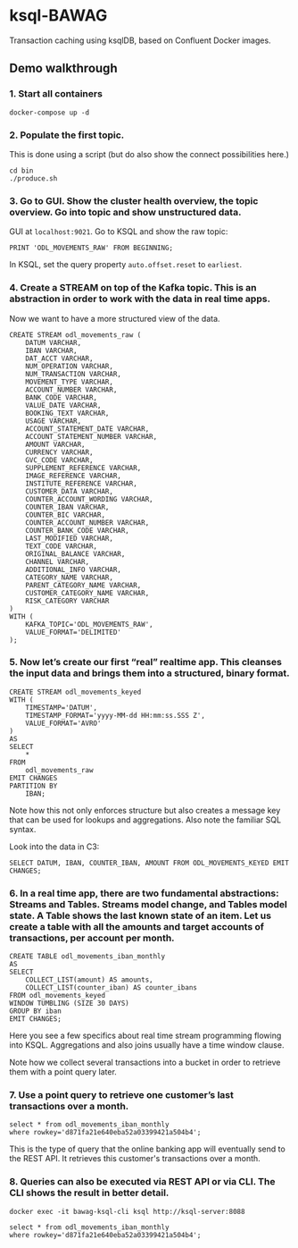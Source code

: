 # ksql-BAWAG

Transaction caching using ksqlDB, based on Confluent Docker images.

## Demo walkthrough

### 1. Start all containers

    docker-compose up -d

### 2. Populate the first topic. 

This is done using a script (but do also show the connect possibilities here.)

    cd bin
    ./produce.sh

### 3. Go to GUI. Show the cluster health overview, the topic overview. Go into topic and show unstructured data.

GUI at `localhost:9021`. Go to KSQL and show the raw topic:

    PRINT 'ODL_MOVEMENTS_RAW' FROM BEGINNING;
    
In KSQL, set the query property `auto.offset.reset` to `earliest`.

### 4. Create a STREAM on top of the Kafka topic. This is an abstraction in order to work with the data in real time apps.

Now we want to have a more structured view of the data.

    CREATE STREAM odl_movements_raw (
        DATUM VARCHAR,
        IBAN VARCHAR,
        DAT_ACCT VARCHAR,
        NUM_OPERATION VARCHAR,
        NUM_TRANSACTION VARCHAR,
        MOVEMENT_TYPE VARCHAR,
        ACCOUNT_NUMBER VARCHAR,
        BANK_CODE VARCHAR,
        VALUE_DATE VARCHAR,
        BOOKING_TEXT VARCHAR,
        USAGE VARCHAR,
        ACCOUNT_STATEMENT_DATE VARCHAR,
        ACCOUNT_STATEMENT_NUMBER VARCHAR,
        AMOUNT VARCHAR,
        CURRENCY VARCHAR,
        GVC_CODE VARCHAR,
        SUPPLEMENT_REFERENCE VARCHAR,
        IMAGE_REFERENCE VARCHAR,
        INSTITUTE_REFERENCE VARCHAR,
        CUSTOMER_DATA VARCHAR,
        COUNTER_ACCOUNT_WORDING VARCHAR,
        COUNTER_IBAN VARCHAR,
        COUNTER_BIC VARCHAR,
        COUNTER_ACCOUNT_NUMBER VARCHAR,
        COUNTER_BANK_CODE VARCHAR,
        LAST_MODIFIED VARCHAR,
        TEXT_CODE VARCHAR,
        ORIGINAL_BALANCE VARCHAR,
        CHANNEL VARCHAR,
        ADDITIONAL_INFO VARCHAR,
        CATEGORY_NAME VARCHAR,
        PARENT_CATEGORY_NAME VARCHAR,
        CUSTOMER_CATEGORY_NAME VARCHAR,
        RISK_CATEGORY VARCHAR
    )
    WITH (
        KAFKA_TOPIC='ODL_MOVEMENTS_RAW',
        VALUE_FORMAT='DELIMITED'
    );


### 5. Now let’s create our first “real” realtime app. This cleanses the input data and brings them into a structured, binary format.

    CREATE STREAM odl_movements_keyed
    WITH (
        TIMESTAMP='DATUM',
        TIMESTAMP_FORMAT='yyyy-MM-dd HH:mm:ss.SSS Z',
        VALUE_FORMAT='AVRO'
    ) 
    AS 
    SELECT
        *
    FROM
        odl_movements_raw
    EMIT CHANGES
    PARTITION BY
        IBAN;


Note how this not only enforces structure but also creates a message key that can be used for lookups and aggregations. Also note the familiar SQL syntax.

Look into the data in C3:

    SELECT DATUM, IBAN, COUNTER_IBAN, AMOUNT FROM ODL_MOVEMENTS_KEYED EMIT CHANGES;

### 6. In a real time app, there are two fundamental abstractions: Streams and Tables. Streams model change, and Tables model state. A Table shows the last known state of an item. Let us create a table with all the amounts and target accounts of transactions, per account per month.

    CREATE TABLE odl_movements_iban_monthly
    AS
    SELECT
        COLLECT_LIST(amount) AS amounts,
        COLLECT_LIST(counter_iban) AS counter_ibans
    FROM odl_movements_keyed
    WINDOW TUMBLING (SIZE 30 DAYS)
    GROUP BY iban
    EMIT CHANGES;

Here you see a few specifics about real time stream programming flowing into KSQL. Aggregations and also joins usually have a time window clause.

Note how we collect several transactions into a bucket in order to retrieve them with a point query later.

### 7. Use a point query to retrieve one customer’s last transactions over a month.

    select * from odl_movements_iban_monthly
    where rowkey='d871fa21e640eba52a03399421a504b4';
    
This is the type of query that the online banking app will eventually send to the REST API. It retrieves this customer's transactions over a month.

### 8. Queries can also be executed via REST API or via CLI. The CLI shows the result in better detail.

    docker exec -it bawag-ksql-cli ksql http://ksql-server:8088

    select * from odl_movements_iban_monthly
    where rowkey='d871fa21e640eba52a03399421a504b4';

